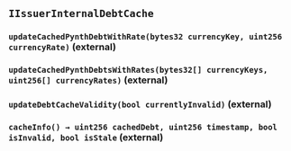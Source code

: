 ## `IIssuerInternalDebtCache`

### `updateCachedPynthDebtWithRate(bytes32 currencyKey, uint256 currencyRate)` (external)

### `updateCachedPynthDebtsWithRates(bytes32[] currencyKeys, uint256[] currencyRates)` (external)

### `updateDebtCacheValidity(bool currentlyInvalid)` (external)

### `cacheInfo() → uint256 cachedDebt, uint256 timestamp, bool isInvalid, bool isStale` (external)
